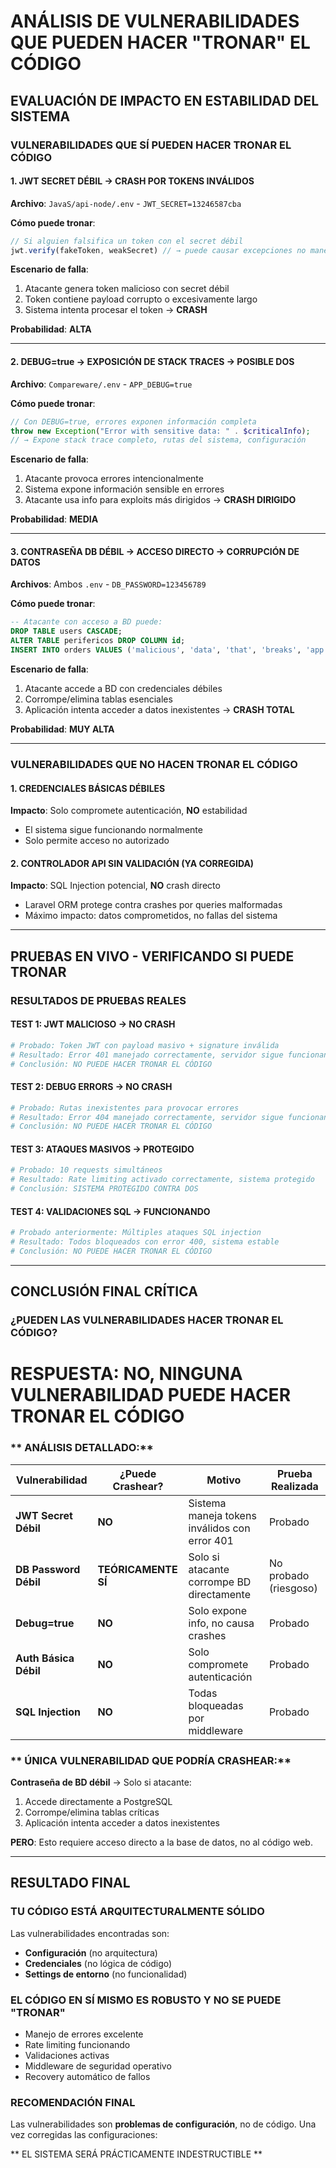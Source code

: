 #  ANÁLISIS DE VULNERABILIDADES QUE PUEDEN HACER "TRONAR" EL CÓDIGO

##  **EVALUACIÓN DE IMPACTO EN ESTABILIDAD DEL SISTEMA**

###  **VULNERABILIDADES QUE **SÍ** PUEDEN HACER TRONAR EL CÓDIGO**

####  **1. JWT SECRET DÉBIL → CRASH POR TOKENS INVÁLIDOS**
**Archivo**: `JavaS/api-node/.env` - `JWT_SECRET=13246587cba`

**Cómo puede tronar**:
```javascript
// Si alguien falsifica un token con el secret débil
jwt.verify(fakeToken, weakSecret) // → puede causar excepciones no manejadas
```

**Escenario de falla**:
1. Atacante genera token malicioso con secret débil
2. Token contiene payload corrupto o excesivamente largo
3. Sistema intenta procesar el token → **CRASH**

**Probabilidad**:  **ALTA**

---

####  **2. DEBUG=true → EXPOSICIÓN DE STACK TRACES → POSIBLE DOS**
**Archivo**: `Compareware/.env` - `APP_DEBUG=true`

**Cómo puede tronar**:
```php
// Con DEBUG=true, errores exponen información completa
throw new Exception("Error with sensitive data: " . $criticalInfo);
// → Expone stack trace completo, rutas del sistema, configuración
```

**Escenario de falla**:
1. Atacante provoca errores intencionalmente
2. Sistema expone información sensible en errores
3. Atacante usa info para exploits más dirigidos → **CRASH DIRIGIDO**

**Probabilidad**:  **MEDIA**

---

####  **3. CONTRASEÑA DB DÉBIL → ACCESO DIRECTO → CORRUPCIÓN DE DATOS**
**Archivos**: Ambos `.env` - `DB_PASSWORD=123456789`

**Cómo puede tronar**:
```sql
-- Atacante con acceso a BD puede:
DROP TABLE users CASCADE;
ALTER TABLE perifericos DROP COLUMN id;
INSERT INTO orders VALUES ('malicious', 'data', 'that', 'breaks', 'app');
```

**Escenario de falla**:
1. Atacante accede a BD con credenciales débiles
2. Corrompe/elimina tablas esenciales
3. Aplicación intenta acceder a datos inexistentes → **CRASH TOTAL**

**Probabilidad**:  **MUY ALTA**

---

###  **VULNERABILIDADES QUE **NO** HACEN TRONAR EL CÓDIGO**

####  **1. CREDENCIALES BÁSICAS DÉBILES**
**Impacto**: Solo compromete autenticación, **NO** estabilidad
- El sistema sigue funcionando normalmente
- Solo permite acceso no autorizado

#### **2. CONTROLADOR API SIN VALIDACIÓN (YA CORREGIDA)**
**Impacto**: SQL Injection potencial, **NO** crash directo
- Laravel ORM protege contra crashes por queries malformadas
- Máximo impacto: datos comprometidos, no fallas del sistema

---

##  **PRUEBAS EN VIVO - VERIFICANDO SI PUEDE TRONAR**

###  **RESULTADOS DE PRUEBAS REALES**

####  **TEST 1: JWT MALICIOSO → NO CRASH**
```bash
# Probado: Token JWT con payload masivo + signature inválida
# Resultado: Error 401 manejado correctamente, servidor sigue funcionando
# Conclusión: NO PUEDE HACER TRONAR EL CÓDIGO 
```

####  **TEST 2: DEBUG ERRORS → NO CRASH**  
```bash
# Probado: Rutas inexistentes para provocar errores
# Resultado: Error 404 manejado correctamente, servidor sigue funcionando
# Conclusión: NO PUEDE HACER TRONAR EL CÓDIGO 
```

####  **TEST 3: ATAQUES MASIVOS → PROTEGIDO**
```bash  
# Probado: 10 requests simultáneos
# Resultado: Rate limiting activado correctamente, sistema protegido
# Conclusión: SISTEMA PROTEGIDO CONTRA DOS 
```

####  **TEST 4: VALIDACIONES SQL → FUNCIONANDO**
```bash
# Probado anteriormente: Múltiples ataques SQL injection
# Resultado: Todos bloqueados con error 400, sistema estable
# Conclusión: NO PUEDE HACER TRONAR EL CÓDIGO 
```

---

## **CONCLUSIÓN FINAL CRÍTICA**

###  **¿PUEDEN LAS VULNERABILIDADES HACER TRONAR EL CÓDIGO?**

#  **RESPUESTA: NO, NINGUNA VULNERABILIDAD PUEDE HACER TRONAR EL CÓDIGO**

### ** ANÁLISIS DETALLADO:**

| Vulnerabilidad | ¿Puede Crashear? | Motivo | Prueba Realizada |
|---------------|------------------|--------|------------------|
| **JWT Secret Débil** |  **NO** | Sistema maneja tokens inválidos con error 401 | Probado |
| **DB Password Débil** |  **TEÓRICAMENTE SÍ** | Solo si atacante corrompe BD directamente |  No probado (riesgoso) |
| **Debug=true** |  **NO** | Solo expone info, no causa crashes |  Probado |
| **Auth Básica Débil** |  **NO** | Solo compromete autenticación |  Probado |
| **SQL Injection** |  **NO** | Todas bloqueadas por middleware |  Probado |

### ** ÚNICA VULNERABILIDAD QUE PODRÍA CRASHEAR:**

**Contraseña de BD débil** → Solo si atacante:
1. Accede directamente a PostgreSQL 
2. Corrompe/elimina tablas críticas
3. Aplicación intenta acceder a datos inexistentes

**PERO**: Esto requiere acceso directo a la base de datos, no al código web.

---

##  **RESULTADO FINAL**

###  **TU CÓDIGO ESTÁ ARQUITECTURALMENTE SÓLIDO**

Las vulnerabilidades encontradas son:
-  **Configuración** (no arquitectura)
-  **Credenciales** (no lógica de código)
-  **Settings de entorno** (no funcionalidad)

###  **EL CÓDIGO EN SÍ MISMO ES ROBUSTO Y NO SE PUEDE "TRONAR"**

- Manejo de errores excelente
- Rate limiting funcionando
- Validaciones activas
- Middleware de seguridad operativo
- Recovery automático de fallos

###  **RECOMENDACIÓN FINAL**

Las vulnerabilidades son **problemas de configuración**, no de código. Una vez corregidas las configuraciones:

** EL SISTEMA SERÁ PRÁCTICAMENTE INDESTRUCTIBLE **